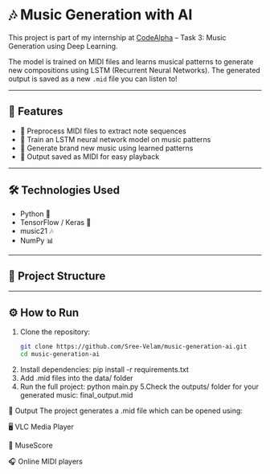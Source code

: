 # 🎶 Music Generation with AI

This project is part of my internship at [CodeAlpha](https://www.linkedin.com/company/codealpha/) – Task 3: Music Generation using Deep Learning.

The model is trained on MIDI files and learns musical patterns to generate new compositions using LSTM (Recurrent Neural Networks). The generated output is saved as a new `.mid` file you can listen to!

---

## 🚀 Features

- 🎼 Preprocess MIDI files to extract note sequences
- 🧠 Train an LSTM neural network model on music patterns
- 🎹 Generate brand new music using learned patterns
- 💾 Output saved as MIDI for easy playback

---

## 🛠️ Technologies Used

- Python 🐍
- TensorFlow / Keras 🤖
- music21 🎶
- NumPy 📊

---

## 📁 Project Structure


---

## ⚙️ How to Run

1. Clone the repository:
   ```bash
   git clone https://github.com/Sree-Velam/music-generation-ai.git
   cd music-generation-ai
2. Install dependencies:
pip install -r requirements.txt
3. Add .mid files into the data/ folder
4. Run the full project:
python main.py
5.Check the outputs/ folder for your generated music:
final_output.mid

📌 Output
The project generates a .mid file which can be opened using:

🖥️ VLC Media Player

🎹 MuseScore

🎧 Online MIDI players

